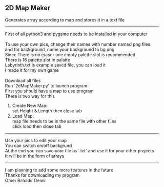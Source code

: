 ## 2D Map Maker
Generates array according to map and stores it in a text file

---

First of all python3 and pygame needs to be installed in your computer\
\
To use your own pics, change their names with number named png files\
and for background, name your background to bg.png\
Since There is no eraser one empty palette slot is recommended\
There is 16 palette slot in palatte\
Labyrinth.txt is example saved file, you can load it\
I made it for my own game\
\
Download all files\
Run '2dMapMaker.py' to launch program
\
First you should have a map to use program\
There is two way for this
1. Create New Map:\
set Height & Length then close tab
2. Load Map:\
map file needs to be in the same file with other files\
click load then close tab

---
Use your pics to edit your map\
You can switch on/off backgrund\
At the end you can save your file as '.txt' and use it for your other
projects\
It will be in the form of arrays

---
I am planning to add some more features in the future\
Thanks for downloading my program\
Ömer Bahadır Demir
